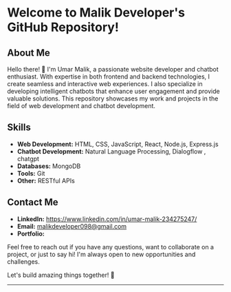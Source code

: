 # Welcome to Malik Developer's GitHub Repository!

## About Me
Hello there! 👋 I'm Umar Malik, a passionate website developer and chatbot enthusiast. With expertise in both frontend and backend technologies, I create seamless and interactive web experiences. I also specialize in developing intelligent chatbots that enhance user engagement and provide valuable solutions. This repository showcases my work and projects in the field of web development and chatbot development.

## Skills
- **Web Development:** HTML, CSS, JavaScript, React, Node.js, Express.js
- **Chatbot Development:** Natural Language Processing, Dialogflow , chatgpt 
- **Databases:** MongoDB
- **Tools:** Git 
- **Other:** RESTful APIs

## Contact Me
- **LinkedIn:** https://www.linkedin.com/in/umar-malik-234275247/
- **Email:** malikdeveloper098@gmail.com
- **Portfolio:** 

Feel free to reach out if you have any questions, want to collaborate on a project, or just to say hi! I'm always open to new opportunities and challenges.

Let's build amazing things together! 🚀

---

